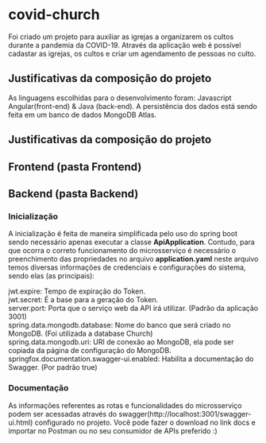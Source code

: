 # covid-church

Foi criado um projeto para auxiliar as igrejas a organizarem os cultos durante a pandemia da COVID-19. Através da aplicação web é possível cadastar as igrejas, os cultos e criar um agendamento de pessoas no culto.

## Justificativas da composição do projeto

As linguagens escolhidas para o desenvolvimento foram: Javascript Angular(front-end) & Java (back-end).
A persistência dos dados está sendo feita em um banco de dados MongoDB Atlas.

## Justificativas da composição do projeto

## Frontend (pasta Frontend)



## Backend (pasta Backend)

### Inicialização

A inicialização é feita de maneira simplificada pelo uso do spring boot sendo necessário apenas executar a classe **ApiApplication**. Contudo, para que ocorra o correto funcionamento do microsserviço é necessário o preenchimento das propriedades no arquivo **application.yaml** neste arquivo temos diversas informações de credenciais e configurações do sistema, sendo elas (as principais):<br/>

jwt.expire: Tempo de expiração do Token. <br/>
jwt.secret: É a base para a geração do Token. <br/>
server.port: Porta que o serviço web da API irá utilizar. (Padrão da aplicação 3001) <br/>
spring.data.mongodb.database: Nome do banco que será criado no MongoDB. (Foi utilizada a database Church) <br/> 
spring.data.mongodb.uri: URI de conexão ao MongoDB, ela pode ser copiada da página de configuração do MongoDB. <br/> 
springfox.documentation.swagger-ui.enabled: Habilita a documentação do Swagger. (Por padrão true) <br/>

### Documentação
As informações referentes as rotas e funcionalidades do microsserviço podem ser acessadas através do swagger(http://localhost:3001/swagger-ui.html) configurado no projeto. Você pode fazer o download no link docs e importar no Postman ou no seu consumidor de APIs preferido :)
